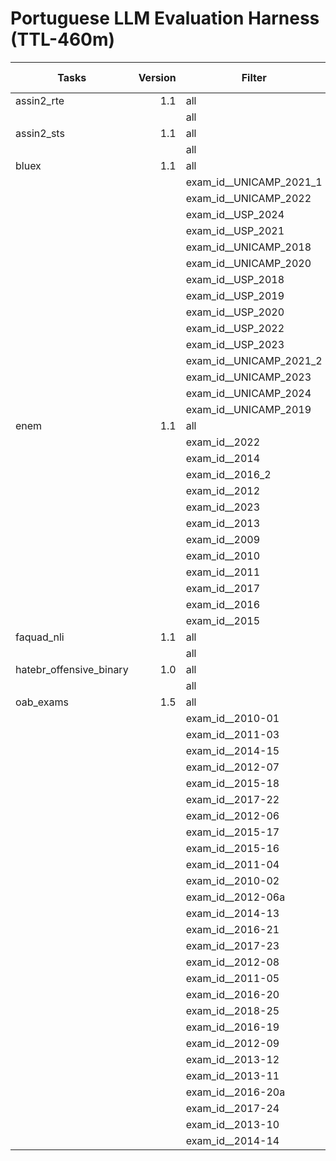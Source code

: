 # Portuguese LLM Evaluation Harness (TTL-460m)

|            Tasks            |Version|        Filter         |n-shot| Metric |Value |   |Stderr|
|-----------------------------|------:|-----------------------|-----:|--------|-----:|---|------|
|assin2_rte                   |    1.1|all                    |    15|f1_macro|0.5393|±  |0.0073|
|                             |       |all                    |    15|acc     |0.6078|±  |0.0070|
|assin2_sts                   |    1.1|all                    |    15|pearson |0.1266|±  |0.0145|
|                             |       |all                    |    15|mse     |1.7404|±  |N/A   |
|bluex                        |    1.1|all                    |     3|acc     |0.2281|±  |0.0090|
|                             |       |exam_id__UNICAMP_2021_1|     3|acc     |0.3043|±  |0.0393|
|                             |       |exam_id__UNICAMP_2022  |     3|acc     |0.2564|±  |0.0405|
|                             |       |exam_id__USP_2024      |     3|acc     |0.1220|±  |0.0296|
|                             |       |exam_id__USP_2021      |     3|acc     |0.1538|±  |0.0288|
|                             |       |exam_id__UNICAMP_2018  |     3|acc     |0.1667|±  |0.0292|
|                             |       |exam_id__UNICAMP_2020  |     3|acc     |0.3273|±  |0.0366|
|                             |       |exam_id__USP_2018      |     3|acc     |0.2407|±  |0.0336|
|                             |       |exam_id__USP_2019      |     3|acc     |0.2500|±  |0.0395|
|                             |       |exam_id__USP_2020      |     3|acc     |0.1607|±  |0.0283|
|                             |       |exam_id__USP_2022      |     3|acc     |0.1633|±  |0.0305|
|                             |       |exam_id__USP_2023      |     3|acc     |0.2727|±  |0.0388|
|                             |       |exam_id__UNICAMP_2021_2|     3|acc     |0.2549|±  |0.0352|
|                             |       |exam_id__UNICAMP_2023  |     3|acc     |0.2326|±  |0.0372|
|                             |       |exam_id__UNICAMP_2024  |     3|acc     |0.2889|±  |0.0389|
|                             |       |exam_id__UNICAMP_2019  |     3|acc     |0.2400|±  |0.0348|
|enem                         |    1.1|all                    |     3|acc     |0.1987|±  |0.0061|
|                             |       |exam_id__2022          |     3|acc     |0.1955|±  |0.0198|
|                             |       |exam_id__2014          |     3|acc     |0.2202|±  |0.0229|
|                             |       |exam_id__2016_2        |     3|acc     |0.2033|±  |0.0209|
|                             |       |exam_id__2012          |     3|acc     |0.1810|±  |0.0206|
|                             |       |exam_id__2023          |     3|acc     |0.2296|±  |0.0209|
|                             |       |exam_id__2013          |     3|acc     |0.1574|±  |0.0202|
|                             |       |exam_id__2009          |     3|acc     |0.2174|±  |0.0221|
|                             |       |exam_id__2010          |     3|acc     |0.2222|±  |0.0222|
|                             |       |exam_id__2011          |     3|acc     |0.1538|±  |0.0193|
|                             |       |exam_id__2017          |     3|acc     |0.1897|±  |0.0210|
|                             |       |exam_id__2016          |     3|acc     |0.2397|±  |0.0223|
|                             |       |exam_id__2015          |     3|acc     |0.1681|±  |0.0197|
|faquad_nli                   |    1.1|all                    |    15|f1_macro|0.4901|±  |0.0133|
|                             |       |all                    |    15|acc     |0.7323|±  |0.0123|
|hatebr_offensive_binary      |    1.0|all                    |    25|f1_macro|0.3359|±  |0.0045|
|                             |       |all                    |    25|acc     |0.5000|±  |0.0095|
|oab_exams                    |    1.5|all                    |     3|acc     |0.2706|±  |0.0055|
|                             |       |exam_id__2010-01       |     3|acc     |0.2353|±  |0.0266|
|                             |       |exam_id__2011-03       |     3|acc     |0.2525|±  |0.0252|
|                             |       |exam_id__2014-15       |     3|acc     |0.3333|±  |0.0308|
|                             |       |exam_id__2012-07       |     3|acc     |0.3625|±  |0.0309|
|                             |       |exam_id__2015-18       |     3|acc     |0.2125|±  |0.0263|
|                             |       |exam_id__2017-22       |     3|acc     |0.2500|±  |0.0279|
|                             |       |exam_id__2012-06       |     3|acc     |0.2250|±  |0.0270|
|                             |       |exam_id__2015-17       |     3|acc     |0.2436|±  |0.0281|
|                             |       |exam_id__2015-16       |     3|acc     |0.2000|±  |0.0259|
|                             |       |exam_id__2011-04       |     3|acc     |0.2625|±  |0.0285|
|                             |       |exam_id__2010-02       |     3|acc     |0.2500|±  |0.0250|
|                             |       |exam_id__2012-06a      |     3|acc     |0.2375|±  |0.0274|
|                             |       |exam_id__2014-13       |     3|acc     |0.2500|±  |0.0280|
|                             |       |exam_id__2016-21       |     3|acc     |0.3125|±  |0.0299|
|                             |       |exam_id__2017-23       |     3|acc     |0.2625|±  |0.0284|
|                             |       |exam_id__2012-08       |     3|acc     |0.3250|±  |0.0302|
|                             |       |exam_id__2011-05       |     3|acc     |0.2375|±  |0.0274|
|                             |       |exam_id__2016-20       |     3|acc     |0.2375|±  |0.0274|
|                             |       |exam_id__2018-25       |     3|acc     |0.2875|±  |0.0293|
|                             |       |exam_id__2016-19       |     3|acc     |0.2564|±  |0.0286|
|                             |       |exam_id__2012-09       |     3|acc     |0.3117|±  |0.0305|
|                             |       |exam_id__2013-12       |     3|acc     |0.2875|±  |0.0293|
|                             |       |exam_id__2013-11       |     3|acc     |0.3250|±  |0.0303|
|                             |       |exam_id__2016-20a      |     3|acc     |0.2500|±  |0.0279|
|                             |       |exam_id__2017-24       |     3|acc     |0.2875|±  |0.0292|
|                             |       |exam_id__2013-10       |     3|acc     |0.3125|±  |0.0298|
|                             |       |exam_id__2014-14       |     3|acc     |0.3125|±  |0.0299|
